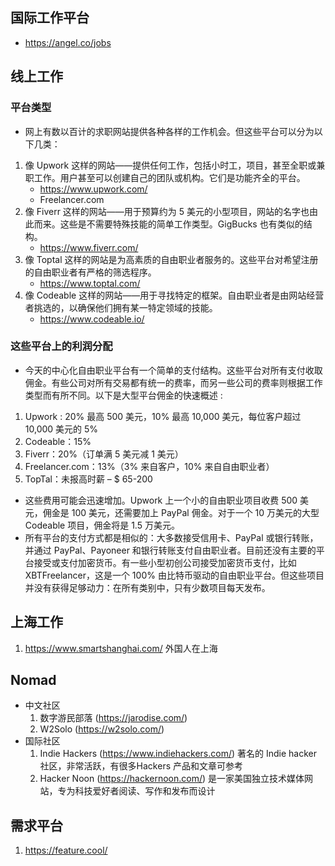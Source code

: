 ## 国际工作平台
- https://angel.co/jobs

## 线上工作
### 平台类型
- 网上有数以百计的求职网站提供各种各样的工作机会。但这些平台可以分为以下几类：

1. 像 Upwork 这样的网站——提供任何工作，包括小时工，项目，甚至全职或兼职工作。用户甚至可以创建自己的团队或机构。它们是功能齐全的平台。
    - https://www.upwork.com/
    - Freelancer.com
2. 像 Fiverr 这样的网站——用于预算约为 5 美元的小型项目，网站的名字也由此而来。这些是不需要特殊技能的简单工作类型。GigBucks 也有类似的结构。
    - https://www.fiverr.com/
3. 像 Toptal 这样的网站是为高素质的自由职业者服务的。这些平台对希望注册的自由职业者有严格的筛选程序。
    - https://www.toptal.com/
4. 像 Codeable 这样的网站——用于寻找特定的框架。自由职业者是由网站经营者挑选的，以确保他们拥有某一特定领域的技能。
    - https://www.codeable.io/

### 这些平台上的利润分配
- 今天的中心化自由职业平台有一个简单的支付结构。这些平台对所有支付收取佣金。有些公司对所有交易都有统一的费率，而另一些公司的费率则根据工作类型而有所不同。以下是大型平台佣金的快速概述 :

1. Upwork : 20% 最高 500 美元，10% 最高 10,000 美元，每位客户超过 10,000 美元的 5%
2. Codeable：15%
3. Fiverr：20%（订单满 5 美元减 1 美元）
4. Freelancer.com：13%（3% 来自客户，10% 来自自由职业者）
5. TopTal：未报高时薪 – $ 65-200

- 这些费用可能会迅速增加。Upwork 上一个小的自由职业项目收费 500 美元，佣金是 100 美元，还需要加上 PayPal 佣金。对于一个 10 万美元的大型 Codeable 项目，佣金将是 1.5 万美元。
- 所有平台的支付方式都是相似的：大多数接受信用卡、PayPal 或银行转账，并通过 PayPal、Payoneer 和银行转账支付自由职业者。目前还没有主要的平台接受或支付加密货币。有一些小型初创公司接受加密货币支付，比如 XBTFreelancer，这是一个 100% 由比特币驱动的自由职业平台。但这些项目并没有获得足够动力：在所有类别中，只有少数项目每天发布。


## 上海工作
1. https://www.smartshanghai.com/ 外国人在上海


## Nomad
- 中文社区
    1. 数字游民部落 (https://jarodise.com/)
    2. W2Solo (https://w2solo.com/) 
- 国际社区
    1. Indie Hackers (https://www.indiehackers.com/) 著名的 Indie hacker 社区，非常活跃，有很多Hackers 产品和文章可参考
    2. Hacker Noon (https://hackernoon.com/) 是一家美国独立技术媒体网站，专为科技爱好者阅读、写作和发布而设计

## 需求平台
1. https://feature.cool/